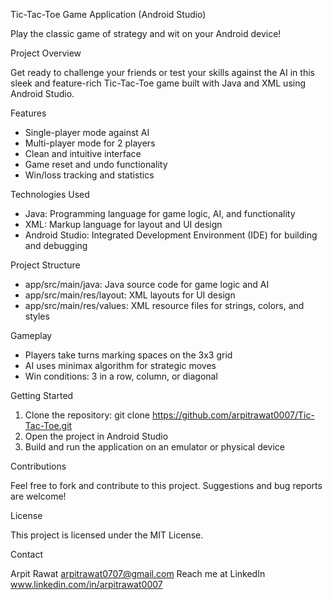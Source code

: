 Tic-Tac-Toe Game Application (Android Studio)


Play the classic game of strategy and wit on your Android device!


Project Overview


Get ready to challenge your friends or test your skills against the AI in this sleek and feature-rich Tic-Tac-Toe game built with Java and XML using Android Studio.


Features


- Single-player mode against AI
- Multi-player mode for 2 players
- Clean and intuitive interface
- Game reset and undo functionality
- Win/loss tracking and statistics


Technologies Used


- Java: Programming language for game logic, AI, and functionality
- XML: Markup language for layout and UI design
- Android Studio: Integrated Development Environment (IDE) for building and debugging


Project Structure


- app/src/main/java: Java source code for game logic and AI
- app/src/main/res/layout: XML layouts for UI design
- app/src/main/res/values: XML resource files for strings, colors, and styles


Gameplay


- Players take turns marking spaces on the 3x3 grid
- AI uses minimax algorithm for strategic moves
- Win conditions: 3 in a row, column, or diagonal


Getting Started


1. Clone the repository: git clone https://github.com/arpitrawat0007/Tic-Tac-Toe.git
2. Open the project in Android Studio
3. Build and run the application on an emulator or physical device


Contributions


Feel free to fork and contribute to this project. Suggestions and bug reports are welcome!


License


This project is licensed under the MIT License.



Contact

Arpit Rawat
arpitrawat0707@gmail.com
Reach me at LinkedIn www.linkedin.com/in/arpitrawat0007
